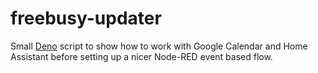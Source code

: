 # freebusy-updater

Small [Deno](https://deno.land/) script to show how to work with Google Calendar and Home Assistant before setting up a nicer Node-RED event based flow.
